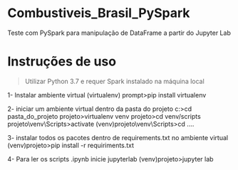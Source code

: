# Combustiveis_Brasil_PySpark
Teste com PySpark para manipulação de DataFrame a partir do Jupyter Lab

# Instruções de uso
>Utilizar Python 3.7
>e requer Spark instalado na máquina local

1- Instalar ambiente virtual (virtualenv)
prompt>pip install virtualenv

2- iniciar um ambiente virtual dentro da pasta do projeto
c:\>cd pasta_do_projeto
projeto>virtualenv venv
projeto>cd venv/scripts
projeto\venv\Scripts>activate
(venv)projeto\venv\Scripts>cd ..\..


3- instalar todos os pacotes dentro 
de requirements.txt no ambiente virtual
(venv)projeto>pip install -r requiriments.txt

4- Para ler os scripts .ipynb inicie jupyterlab
(venv)projeto>jupyter lab
